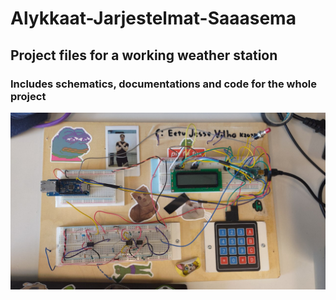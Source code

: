 # Alykkaat-Jarjestelmat-Saaasema
## Project files for a working weather station

### Includes schematics, documentations and code for the whole project
![Board image](https://github.com/KarpF1sh/Alykkaat-Jarjestelmat-Saaasema/blob/main/Images/preview.jpg?raw=true)
